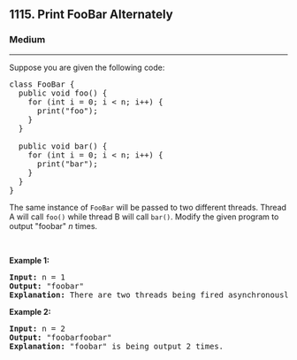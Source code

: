 <h2>1115. Print FooBar Alternately</h2><h3>Medium</h3><hr><div><p>Suppose you are given the following code:</p>

<pre>class FooBar {
  public void foo() {
&nbsp; &nbsp; for (int i = 0; i &lt; n; i++) {
&nbsp; &nbsp; &nbsp; print("foo");
&nbsp;   }
  }

  public void bar() {
&nbsp; &nbsp; for (int i = 0; i &lt; n; i++) {
&nbsp; &nbsp; &nbsp; print("bar");
&nbsp; &nbsp; }
  }
}
</pre>

<p>The same instance of <code>FooBar</code> will be passed to two different threads. Thread A will call&nbsp;<code>foo()</code> while thread B will call&nbsp;<code>bar()</code>.&nbsp;Modify the given program to output "foobar" <em>n</em> times.</p>

<p>&nbsp;</p>

<p><strong>Example 1:</strong></p>

<pre><b>Input:</b> n = 1
<b>Output:</b> "foobar"
<strong>Explanation:</strong> There are two threads being fired asynchronously. One of them calls foo(), while the other calls bar(). "foobar" is being output 1 time.
</pre>

<p><strong>Example 2:</strong></p>

<pre><b>Input:</b> n = 2
<b>Output:</b> "foobarfoobar"
<strong>Explanation:</strong> "foobar" is being output 2 times.
</pre>
</div>
